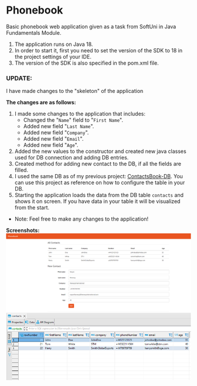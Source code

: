 # Phonebook

<p>

Basic phonebook web application given as a task from SoftUni in Java Fundamentals Module.</br>


1. The application runs on Java 18.
2. In order to start it, first you need to set the version of the SDK to 18 in the project settings of your IDE.</br>
3. The version of the SDK is also specified in the pom.xml file.</br>

</p>
<p>

### UPDATE:</br>

I have made changes to the "skeleton" of the application 

**The changes are as follows:**
1. I made some changes to the application that includes:
   * Changed the "``Name``" field to "``First Name``".
   * Added new field "``Last Name``".
   * Added new field "``Company``".
   * Added new field "``Email``".
   * Added new field "``Age``".
2. Added the new values to the constructor and created new java classes used for DB connection and adding DB entries.
3. Created method for adding new contact to the DB, if all the fields are filled.
4. I used the same DB as of my previous project: [ContactsBook-DB](https://github.com/NMKrastev/ContactsBook-DB). You can use this project as reference on how to configure the table in your DB.
5. Starting the application loads the data from the DB table ``contacts`` and shows it on screen. If you have data in your table it will be visualized from the start.
</p>

* Note: Feel free to make any changes to the application!

**Screenshots:**
![phoneBookScreenshot](https://github.com/NMKrastev/phonebook/blob/dev/screenshots/Phonebook.png?raw=true "phonebook")
![DBEntryScreenshot](https://github.com/NMKrastev/phonebook/blob/dev/screenshots/DBEntries.PNG?raw=true "DBEntries")